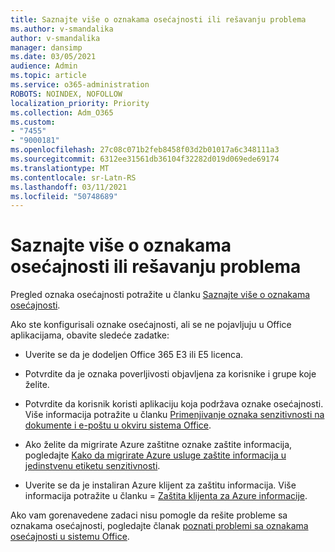 ```yaml
---
title: Saznajte više o oznakama osećajnosti ili rešavanju problema
ms.author: v-smandalika
author: v-smandalika
manager: dansimp
ms.date: 03/05/2021
audience: Admin
ms.topic: article
ms.service: o365-administration
ROBOTS: NOINDEX, NOFOLLOW
localization_priority: Priority
ms.collection: Adm_O365
ms.custom:
- "7455"
- "9000181"
ms.openlocfilehash: 27c08c071b2feb8458f03d2b01017a6c348111a3
ms.sourcegitcommit: 6312ee31561db36104f32282d019d069ede69174
ms.translationtype: MT
ms.contentlocale: sr-Latn-RS
ms.lasthandoff: 03/11/2021
ms.locfileid: "50748689"
---
```

# <a name="learn-about-or-troubleshoot-sensitivity-labels"></a>Saznajte više o oznakama osećajnosti ili rešavanju problema

Pregled oznaka osećajnosti potražite u članku [Saznajte više o oznakama osećajnosti](https://docs.microsoft.com/microsoft-365/compliance/sensitivity-labels).

Ako ste konfigurisali oznake osećajnosti, ali se ne pojavljuju u Office aplikacijama, obavite sledeće zadatke:

- Uverite se da je dodeljen Office 365 E3 ili E5 licenca.

- Potvrdite da je oznaka poverljivosti objavljena za korisnike i grupe koje želite.

- Potvrdite da korisnik koristi aplikaciju koja podržava oznake osećajnosti. Više informacija potražite u članku [Primenjivanje oznaka senzitivnosti na dokumente i e-poštu u okviru sistema Office](https://support.microsoft.com/topic/apply-sensitivity-labels-to-your-files-and-email-in-office-2f96e7cd-d5a4-403b-8bd7-4cc636bae0f9).

- Ako želite da migrirate Azure zaštitne oznake zaštite informacija, pogledajte [Kako da migrirate Azure usluge zaštite informacija u jedinstvenu etiketu senzitivnosti](https://docs.microsoft.com/azure/information-protection/configure-policy-migrate-labels).

- Uverite se da je instaliran Azure klijent za zaštitu informacija. Više informacija potražite u članku = [Zaštita klijenta za Azure informacije](https://docs.microsoft.com/azure/information-protection/rms-client/unifiedlabelingclient-version-release-history).

Ako vam gorenavedene zadaci nisu pomogle da rešite probleme sa oznakama osećajnosti, pogledajte članak [poznati problemi sa oznakama osećajnosti u sistemu Office](https://support.microsoft.com/topic/known-issues-with-sensitivity-labels-in-office-b169d687-2bbd-4e21-a440-7da1b2743edc).
